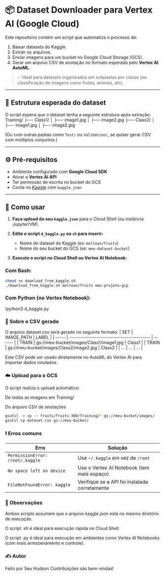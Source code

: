 # 📦 Dataset Downloader para Vertex AI (Google Cloud)

Este repositório contém um script que automatiza o processo de:

1. Baixar datasets do Kaggle.
2. Extrair os arquivos.
3. Enviar imagens para um bucket no Google Cloud Storage (GCS).
4. Gerar um arquivo CSV de anotação no formato esperado pelo **Vertex AI AutoML**.

> ✅ Ideal para datasets organizados em subpastas por classe (ex: classificação de imagens como frutas, animais, etc).

---

## 📁 Estrutura esperada do dataset

O script espera que o dataset tenha a seguinte estrutura após extração:
Training/
├── Class1/
│ ├── image1.jpg
│ ├── image2.jpg
├── Class2/
│ ├── image1.jpg
│ ├── image2.jpg

(Ou com outras pastas como `Test/` ou `Validation/`, se quiser gerar CSV com múltiplos conjuntos.)

---

## ⚙️ Pré-requisitos

- Ambiente configurado com **Google Cloud SDK**
- Ativar a **Vertex AI API**
- Ter permissão de escrita no bucket do GCS
- Conta no [Kaggle](https://www.kaggle.com/) com `kaggle.json`

---

## 🚀 Como usar

1. **Faça upload do seu `kaggle.json`** para o Cloud Shell (ou instância Jupyter/VM).

2. **Edite o script `d_kaggle.py` ou `sh` para inserir:**
   - Nome do dataset do Kaggle (ex: `moltean/fruits`)
   - Nome do seu bucket do GCS (ex: `meu-dataset-bucket`)

3. **Execute o script no Cloud Shell ou Vertex AI Notebook:**

### Com Bash:
```bash
chmod +x download_from_kaggle.sh
./download_from_kaggle.sh moltean/fruits meu-projeto-gcp
```
### Com Python (no Vertex Notebook):
!python3 d_kaggle.py

### 📄 Sobre o CSV gerado
O arquivo dataset.csv será gerado no seguinte formato:
| SET   | IMAGE\_PATH                               | LABEL  |
| ----- | ----------------------------------------- | ------ |
| TRAIN | gs\://meu-bucket/images/Class1/image1.jpg | Class1 |
| TRAIN | gs\://meu-bucket/images/Class2/image2.jpg | Class2 |
| ...   | ...                                       | ...    |

Este CSV pode ser usado diretamente no AutoML do Vertex AI para importar dados rotulados.

### ☁️ Upload para o GCS
O script realiza o upload automático:

De todas as imagens em Training/

Do arquivo CSV de anotações
```bash
gsutil -m cp -r fruits/fruits-360/Training/* gs://meu-bucket/images/
gsutil cp dataset.csv gs://meu-bucket/
```
### ❗ Erros comuns
| Erro                             | Solução                                       |
| -------------------------------- | --------------------------------------------- |
| `PermissionError: /root/.kaggle` | Use `~/.kaggle` em vez de `/root`             |
| `No space left on device`        | Use o Vertex AI Notebook (tem mais espaço)    |
| `FileNotFoundError: kaggle`      | Verifique se a API foi instalada corretamente |


### 📌 Observações
Ambos scripts assumem que o arquivo kaggle.json está no mesmo diretório de execução.

O script .sh é ideal para execução rápida no Cloud Shell.

O script .py é ideal para execução em ambientes como Vertex AI Notebooks (com mais armazenamento e controle).

### ✍️ Autor
Feito por Seu Hudson
Contribuições são bem-vindas!
